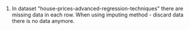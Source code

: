 1. In dataset "house-prices-advanced-regression-techniques" 
there are missing data in each row. When using imputing method - discard data
there is no data anymore.